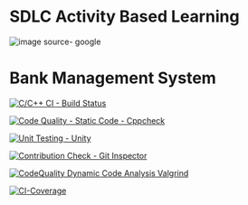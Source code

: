 # SDLC Activity Based Learning
![image](https://user-images.githubusercontent.com/80376117/114763917-f82cea80-9d80-11eb-91ed-a3cc60741533.png)
source- google

# Bank Management System
 
[![C/C++ CI - Build Status](https://github.com/keshavamurthy5/ltts_stepin_miniproject/actions/workflows/c-cpp.yml/badge.svg?branch=main)](https://github.com/keshavamurthy5/ltts_stepin_miniproject/actions/workflows/c-cpp.yml)

[![Code Quality - Static Code - Cppcheck](https://github.com/keshavamurthy5/ltts_stepin_miniproject/actions/workflows/cppcheck.yml/badge.svg?branch=main)](https://github.com/keshavamurthy5/ltts_stepin_miniproject/actions/workflows/cppcheck.yml)

[![Unit Testing - Unity](https://github.com/keshavamurthy5/ltts_stepin_miniproject/actions/workflows/unity.yml/badge.svg?branch=main)](https://github.com/keshavamurthy5/ltts_stepin_miniproject/actions/workflows/unity.yml)

[![Contribution Check - Git Inspector](https://github.com/keshavamurthy5/ltts_stepin_miniproject/actions/workflows/gitinspector.yml/badge.svg?branch=main)](https://github.com/keshavamurthy5/ltts_stepin_miniproject/actions/workflows/gitinspector.yml)

[![CodeQuality Dynamic Code Analysis Valgrind](https://github.com/keshavamurthy5/ltts_stepin_miniproject/actions/workflows/dynamic_code_quality.yml/badge.svg?branch=main)](https://github.com/keshavamurthy5/ltts_stepin_miniproject/actions/workflows/dynamic_code_quality.yml)

[![CI-Coverage](https://github.com/keshavamurthy5/ltts_stepin_miniproject/actions/workflows/code_coverage.yml/badge.svg)](https://github.com/keshavamurthy5/ltts_stepin_miniproject/actions/workflows/code_coverage.yml)







